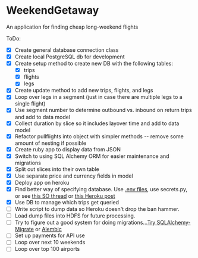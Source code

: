 # WeekendGetaway
An application for finding cheap long-weekend flights

ToDo:
* [x] Create general database connection class
*   [x] Create local PostgreSQL db for development
* [x] Create setup method to create new DB with the following tables:
  * [x] trips
  * [x] flights
  * [x] legs
* [x] Create update method to add new trips, flights, and legs
* [x] Loop over legs in a segment (just in case there are multiple legs to a single flight)
* [x] Use segment number to determine outbound vs. inbound on return trips and add to data model
* [x] Collect duration by slice so it includes layover time and add to data model
* [x] Refactor pullflights into object with simpler methods -- remove some amount of nesting if possible
* [x] Create ruby app to display data from JSON
* [x] Switch to using SQL Alchemy ORM for easier maintenance and migrations
* [x] Split out slices into their own table
* [x] Use separate price and currency fields in model
* [x] Deploy app on heroku
* [x] Find better way of specifying database. Use [.env files](https://devcenter.heroku.com/articles/config-vars), use secrets.py, or see [this SO thread](http://stackoverflow.com/questions/5981508/share-database-between-2-apps-in-heroku) or [this Heroku post](https://blog.heroku.com/archives/2015/1/23/expanding_the_power_of_add_ons)
* [x] Use DB to manage which trips get queried
* [ ] Write script to dump data so Heroku doesn't drop the ban hammer.
* [ ] Load dump files into HDFS for future processing. 
* [ ] Try to figure out  a good system for doing migrations...[Try SQLAlchemy-Migrate](http://www.karoltomala.com/blog/?p=633) or [Alembic](http://alembic.readthedocs.org/en/latest/tutorial.html)
* [ ] Set up payments for API use
* [ ] Loop over next 10 weekends
* [ ] Loop over top 100 airports
